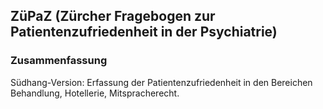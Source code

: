 ## ZüPaZ (Zürcher Fragebogen zur Patientenzufriedenheit in der Psychiatrie)

### Zusammenfassung
Südhang-Version: Erfassung der Patientenzufriedenheit in den Bereichen Behandlung, Hotellerie, Mitspracherecht.